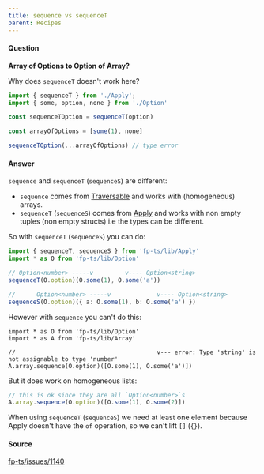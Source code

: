 ```yaml
---
title: sequence vs sequenceT
parent: Recipes
---
```


#### Question

**Array of Options to Option of Array?**

Why does `sequenceT` doesn't work here?

```ts
import { sequenceT } from './Apply';
import { some, option, none } from './Option'

const sequenceTOption = sequenceT(option)

const arrayOfOptions = [some(1), none]

sequenceTOption(...arrayOfOptions) // type error
```

#### Answer

`sequence` and `sequenceT` (`sequenceS`) are different:

- `sequence` comes from [Traversable](https://gcanti.github.io/fp-ts/modules/Traversable.ts.html)
  and works with (homogeneous) arrays.
- `sequenceT` (`sequenceS`) comes from
  [Apply](https://gcanti.github.io/fp-ts/modules/Apply.ts.html) and works with
  non empty tuples (non empty structs) i.e the types can be different.

So with `sequenceT` (`sequenceS`) you can do:

```ts
import { sequenceT, sequenceS } from 'fp-ts/lib/Apply'
import * as O from 'fp-ts/lib/Option'

// Option<number> -----v         v---- Option<string>
sequenceT(O.option)(O.some(1), O.some('a'))

//      Option<number> -----v             v---- Option<string>
sequenceS(O.option)({ a: O.some(1), b: O.some('a') })
```

However with `sequence` you can't do this:

```
import * as O from 'fp-ts/lib/Option'
import * as A from 'fp-ts/lib/Array'

//                                        v--- error: Type 'string' is not assignable to type 'number'
A.array.sequence(O.option)([O.some(1), O.some('a')])
```

But it does work on homogeneous lists:

```ts
// this is ok since they are all `Option<number>`s
A.array.sequence(O.option)([O.some(1), O.some(2)]) 
```

When using `sequenceT` (`sequenceS`) we need at least one element because Apply
doesn't have the `of` operation, so we can't lift `[]` (`{}`).

#### Source

[fp-ts/issues/1140](https://github.com/gcanti/fp-ts/issues/1140)
